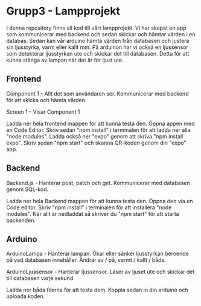 # Grupp3 - Lampprojekt
I denna repository finns all kod till vårt lampprojekt. Vi har skapat en app som kommunicerar med backend och sedan skickar och hämtar värden i en databas. Sedan kan vår arduino hämta värden från databasen och justera sin ljusstyrka, varm eller kallt mm. På arduinon har vi också en ljussensor som detekterar ljusstyrkan ute och skickar det till databasen. Detta för att kunna stänga av lampan när det är för ljust ute.

## Frontend

Component 1 - Allt det som användaren ser. Kommunicerar med backend för att skicka och hämta värden.

Screen 1 - Visar Component 1

Ladda ner hela frontend mappen för att kunna testa den. Öppna appen med en Code Editor. Skriv sedan "npm install" i terminalen för att ladda ner alla "node modules". Ladda också ner "expo" genom att skriva "npm install expo". Skriv sedan "npm start" och skanna QR-koden genom din "expo" app.

## Backend

Backend.js - Hanterar post, patch och get. Kommunicerar med databasen genom SQL-kod.

Ladda ner hela Backend mappen för att kunna testa den. Öppna den via en Code editor. Skriv "npm install" i terminalen för att installera "node modules". När allt är nedladdat så skriver du "npm start" för att starta backenden.

## Arduino

ArduinoLampa - Hanterar lampan. Ökar eller sänker ljusstyrkan beroende på vad databasen innehåller. Ändrar av / på, varmt / kallt / båda.

ArduinoLjussensor - Hanterar ljussensor. Läser av ljuset ute och skickar det till databasen varje sekund.

Ladda ner båda filerna för att testa dem. Koppla sedan in din arduino och uploada koden.
